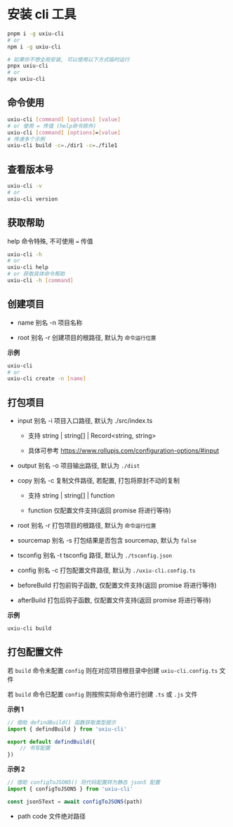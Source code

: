 # 安装 cli 工具

```bash
pnpm i -g uxiu-cli
# or
npm i -g uxiu-cli

# 如果你不想全局安装, 可以使用以下方式临时运行
pnpx uxiu-cli
# or
npx uxiu-cli
```

## 命令使用

```bash
uxiu-cli [command] [options] [value]
# or 使用 = 传值 (help命令除外)
uxiu-cli [command] [options]=[value]
# 传递多个示例
uxiu-cli build -c=./dir1 -c=./file1
```

## 查看版本号

```bash
uxiu-cli -v
# or
uxiu-cli version
```

## 获取帮助

help 命令特殊, 不可使用 `=` 传值

```bash
uxiu-cli -h
# or
uxiu-cli help
# or 获取具体命令帮助
uxiu-cli -h [command]
```

## 创建项目

- name 别名 -n 项目名称

- root 别名 -r 创建项目的根路径, 默认为 `命令运行位置`

**示例**

```bash
uxiu-cli
# or
uxiu-cli create -n [name]
```

## 打包项目

- input 别名 -i 项目入口路径, 默认为 ./src/index.ts

  - 支持 string | string[] | Record<string, string>

  - 具体可参考 https://www.rollupjs.com/configuration-options/#input

- output 别名 -o 项目输出路径, 默认为 `./dist`

- copy 别名 -c 复制文件路径, 若配置, 打包将原封不动的复制

  - 支持 string | string[] | function

  - function 仅配置文件支持(返回 promise 将进行等待)

- root 别名 -r 打包项目的根路径, 默认为 `命令运行位置`

- sourcemap 别名 -s 打包结果是否包含 sourcemap, 默认为 `false`

- tsconfig 别名 -t tsconfig 路径, 默认为 `./tsconfig.json`

- config 别名 -c 打包配置文件路径, 默认为 `./uxiu-cli.config.ts`

- beforeBuild 打包前钩子函数, 仅配置文件支持(返回 promise 将进行等待)

- afterBuild 打包后钩子函数, 仅配置文件支持(返回 promise 将进行等待)

**示例**

```bash
uxiu-cli build
```

## 打包配置文件

若 `build` 命令未配置 `config` 则在对应项目根目录中创建 `uxiu-cli.config.ts` 文件

若 `build` 命令已配置 `config` 则按照实际命令进行创建 `.ts` 或 `.js` 文件

**示例 1**

```ts
// 借助 defindBuild() 函数获取类型提示
import { defindBuild } from 'uxiu-cli'

export default defindBuild({
	// 书写配置
})
```

**示例 2**

```ts
// 借助 configToJSON5() 将代码配置转为静态 json5 配置
import { configToJSON5 } from 'uxiu-cli'

const json5Text = await configToJSON5(path)
```

- path code 文件绝对路径
